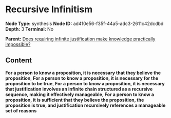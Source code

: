 # Recursive Infinitism

**Node Type:** synthesis
**Node ID:** ad410e56-f35f-44a5-adc3-2611c42dcdbd
**Depth:** 3
**Terminal:** No

**Parent:** [Does requiring infinite justification make knowledge practically impossible?](does-requiring-infinite-justification-make-knowledge-practically-impossible.md)

## Content

**For a person to know a proposition, it is necessary that they believe the proposition**, **For a person to know a proposition, it is necessary for the proposition to be true**, **For a person to know a proposition, it is necessary that justification involves an infinite chain structured as a recursive sequence, making it effectively manageable**, **For a person to know a proposition, it is sufficient that they believe the proposition, the proposition is true, and justification recursively references a manageable set of reasons**
